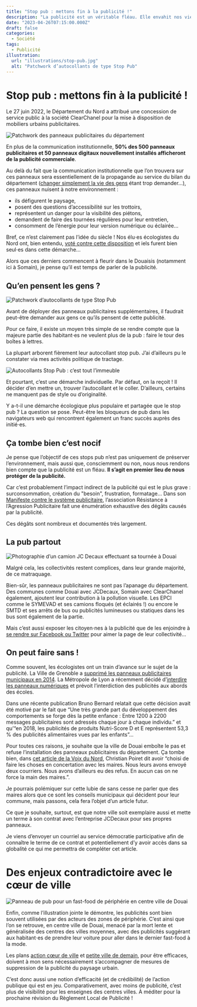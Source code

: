 ```yaml
---
title: "Stop pub : mettons fin à la publicité !"
description: "La publicité est un véritable fléau. Elle envahit nos vies et crée des désirs futiles. Une collectivités se souciant de ses habitant⋅es doit viser sa suppression de l’espace public."
date: "2023-04-26T07:15:00.000Z"
draft: false
categories:
  - Société
tags:
  - Publicité
illustration:
  url: "illustrations/stop-pub.jpg"
  alt: "Patchwork d’autocollants de type Stop Pub"
---
```


# Stop pub : mettons fin à la publicité !

Le 27 juin 2022, le Département du Nord a attribué une concession de service public à la société ClearChanel pour la mise à disposition de mobiliers urbains publicitaires.

![Patchwork des panneaux publicitaires du département](illustrations/panneaux-pub-departement.jpg)

En plus de la communication institutionnelle, **50% des 500 panneaux publicitaires et 50 panneaux digitaux nouvellement installés afficheront de la publicité commerciale**.

Au delà du fait que la communication institutionnelle que l’on trouvera sur ces panneaux sera essentiellement de la propagande au service du bilan du département ([changer simplement la vie des gens](https://nicolasfroidure.fr/blog/le-clientelisme-m-horripile#quelle-alternative) étant trop demander...), ces panneaux nuisent à notre environnement :

- ils défigurent le paysage,
- posent des questions d’accessibilité sur les trottoirs,
- représentent un danger pour la visibilité des piétons,
- demandent de faire des tournées régulières pour leur entretien,
- consomment de l’énergie pour leur version numérique ou éclairée...

Bref, ce n’est clairement pas l’idée du siècle ! Nos élu⋅es écologistes du Nord ont, bien entendu, [voté contre cette disposition](https://groupe-ecologiste-nord.fr/2023/02/communique-de-presse-publicite-dans-lespace-public/) et iels furent bien seul⋅es dans cette démarche...

Alors que ces derniers commencent à fleurir dans le Douaisis (notamment ici à Somain), je pense qu’il est temps de parler de la publicité.

## Qu’en pensent les gens ?

![Patchwork d’autocollants de type Stop Pub](illustrations/stop-pub.jpg "🖼➡️")

Avant de déployer des panneaux publicitaires supplémentaires, il faudrait peut-être demander aux gens ce qu’ils pensent de cette publicité.

Pour ce faire, il existe un moyen très simple de se rendre compte que la majeure partie des habitant⋅es ne veulent plus de la pub : faire le tour des boîtes à lettres.

La plupart arborent fièrement leur autocollant stop pub. J’ai d’ailleurs pu le constater via mes activités politique de tractage.

![Autocollants Stop Pub : c’est tout l’immeuble](illustrations/stop-pub-immeuble.jpg "🖼⬅️")

Et pourtant, c’est une démarche individuelle. Par défaut, on la reçoit ! Il décider d’en mettre un, trouver l’autocollant et le coller. D’ailleurs, certains ne manquent pas de style ou d’originalité.

Y a-t-il une démarche écologique plus populaire et partagée que le stop pub ? La question se pose. Peut-être les bloqueurs de pub dans les navigateurs web qui rencontrent également un franc succès auprès des initié⋅es.

## Ça tombe bien c’est nocif

Je pense que l’objectif de ces stops pub n’est pas uniquement de préserver l’environnement, mais aussi que, consciemment ou non, nous nous rendons bien compte que la publicité est un fléau. **Il s’agit en premier lieu de nous protéger de la publicité.**

Car c’est probablement l’impact indirect de la publicité qui est le plus grave : surconsommation, création du "besoin", frustration, formatage... Dans son [Manifeste contre le système publicitaire](https://antipub.org/asso/manifeste-contre-le-systeme-publicitaire/), l’association Résistance à l’Agression Publicitaire fait une énumération exhaustive des dégâts causés par la publicité.

Ces dégâts sont nombreux et documentés très largement.

## La pub partout

![Photographie d’un camion JC Decaux effectuant sa tournée à Douai](illustrations/camion-jcdecaux.jpg "🖼➡️")

Malgré cela, les collectivités restent complices, dans leur grande majorité, de ce matraquage.

Bien-sûr, les panneaux publicitaires ne sont pas l’apanage du département. Des communes comme Douai avec JCDecaux, Somain avec ClearChanel également, ajoutent leur contribution à la pollution visuelle. Les EPCI comme le SYMEVAD et ses camions floqués (et éclairés !) ou encore le SMTD et ses arrêts de bus ou publicités lumineuses ou statiques dans les bus sont également de la partie.

Mais c’est aussi exposer les citoyen⋅nes à la publicité que de les enjoindre à [se rendre sur Facebook ou Twitter](./reseaux-sociaux-vraiment#pour-conclure) pour aimer la page de leur collectivité...

## On peut faire sans !

Comme souvent, les écologistes ont un train d’avance sur le sujet de la publicité. La Ville de Grenoble a [supprimé les panneaux publicitaires municipaux en 2014](https://www.courrierinternational.com/article/reportage-dans-les-rues-sans-publicite-de-grenoble). La Métropole de Lyon a récemment décidé d’[interdire les panneaux numériques](https://reporterre.net/Publicite-la-metropole-de-Lyon-met-un-coup-de-frein-spectaculaire) et prévoit l’interdiction des publicités aux abords des écoles.

Dans une récente publication Bruno Bernard relatait que cette décision avait été motivé par le fait que “Une très grande part du développement des comportements se forge dès la petite enfance : Entre 1200 à 2200 messages publicitaires sont adressés chaque jour à chaque individu.” et qu’“en 2018, les publicités de produits Nutri-Score D et E représentent 53,3 % des publicités alimentaires vues par les enfants”...

Pour toutes ces raisons, je souhaite que la ville de Douai emboîte le pas et refuse l’installation des panneaux publicitaires du département. Ça tombe bien, dans [cet article de la Voix du Nord](https://www.lavoixdunord.fr/1287373/article/2023-02-03/le-departement-du-nord-plante-ses-panneaux-publicitaires-les-ecolos-fulminent), Christian Poiret dit avoir “choisi de faire les choses en concertation avec les maires. Nous leurs avons envoyé deux courriers. Nous avons d’ailleurs eu des refus. En aucun cas on ne force la main des maires.”.

Je pourrais polémiquer sur cette lubie de sans cesse ne parler que des maires alors que ce sont les conseils municipaux qui décident pour leur commune, mais passons, cela fera l’objet d’un article futur.

Ce que je souhaite, surtout, est que notre ville soit exemplaire aussi et mette un terme à son contrat avec l’entreprise JCDecaux pour ses propres panneaux.

Je viens d’envoyer un courriel au service démocratie participative afin de connaître le terme de ce contrat et potentiellement d’y avoir accès dans sa globalité ce qui me permettra de compléter cet article.

# Des enjeux contradictoire avec le cœur de ville

![Panneau de pub pour un fast-food de périphérie en centre ville de Douai](illustrations/panneau-pub-douai-fast-food.jpg "🖼⬅️")

Enfin, comme l’illustration jointe le démontre, les publicités sont bien souvent utilisées par des acteurs des zones de périphérie. C’est ainsi que l’on se retrouve, en centre ville de Douai, menacé par la mort lente et généralisée des centres des villes moyennes, avec des publicités suggérant aux habitant⋅es de prendre leur voiture pour aller dans le dernier fast-food à la mode.

Les plans [action cœur de ville](https://agence-cohesion-territoires.gouv.fr/action-coeur-de-ville-42) et [petite ville de demain](https://agence-cohesion-territoires.gouv.fr/petites-villes-de-demain-45), pour être efficaces, doivent à mon sens nécessairement s’accompagner de mesures de suppression de la publicité du paysage urbain.

C’est donc aussi une notion d’efficacité (et de crédibilité) de l’action publique qui est en jeu. Comparativement, avec moins de publicité, c’est plus de visibilité pour les enseignes des centres villes. À méditer pour la prochaine révision du Règlement Local de Publicité !

